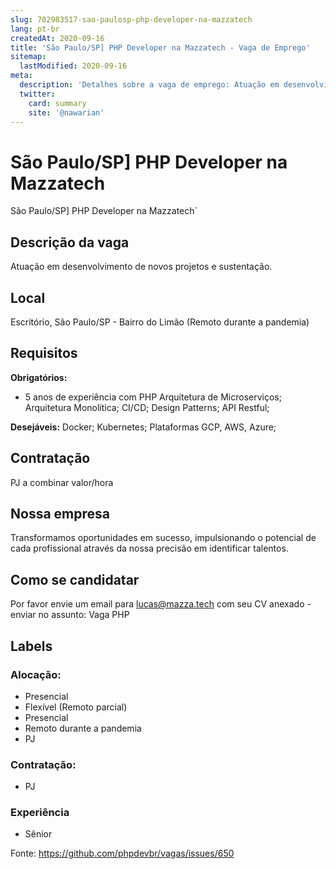 ```yaml
---
slug: 702983517-sao-paulosp-php-developer-na-mazzatech
lang: pt-br
createdAt: 2020-09-16
title: 'São Paulo/SP] PHP Developer na Mazzatech - Vaga de Emprego'
sitemap:
  lastModified: 2020-09-16
meta:
  description: 'Detalhes sobre a vaga de emprego: Atuação em desenvolvimento de novos projetos e sustentação.'
  twitter:
    card: summary
    site: '@nawarian'
---
```


# São Paulo/SP] PHP Developer na Mazzatech


São Paulo/SP] PHP Developer na Mazzatech`

## Descrição da vaga

Atuação em desenvolvimento de novos projetos e sustentação.

## Local

Escritório, São Paulo/SP - Bairro do Limão
(Remoto durante a pandemia)




## Requisitos

**Obrigatórios:**
+ 5 anos de experiência com PHP 
Arquitetura de Microserviços;
Arquitetura Monolítica;
CI/CD;
Design Patterns;
API Restful;

**Desejáveis:**
Docker;
Kubernetes;
Plataformas GCP, AWS, Azure;

## Contratação

PJ a combinar valor/hora

## Nossa empresa

Transformamos oportunidades em sucesso, impulsionando o potencial de cada profissional através da nossa precisão em identificar talentos.

## Como se candidatar

Por favor envie um email para lucas@mazza.tech com seu CV anexado - enviar no assunto: Vaga PHP

## Labels

<!-- Escolha abaixo, apague as que não fizerem sentido: -->
### Alocação:
- Presencial
- Flexível (Remoto parcial)
- Presencial
- Remoto durante a pandemia
- PJ

### Contratação:
- PJ


### Experiência
- Sênior


Fonte: https://github.com/phpdevbr/vagas/issues/650